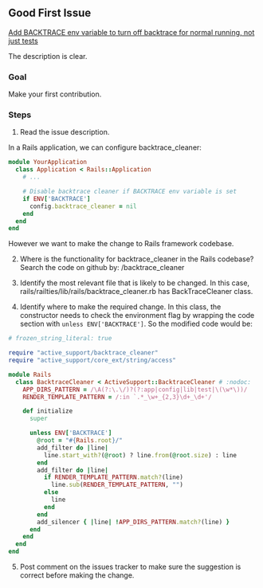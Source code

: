 ## Good First Issue

[Add BACKTRACE env variable to turn off backtrace for normal running, not just tests](https://github.com/rails/rails/issues/50440)

The description is clear. 

### Goal

Make your first contribution.

### Steps 

1. Read the issue description.

In a Rails application, we can configure backtrace_cleaner:

```ruby
module YourApplication
  class Application < Rails::Application
    # ...

    # Disable backtrace cleaner if BACKTRACE env variable is set
    if ENV['BACKTRACE']
      config.backtrace_cleaner = nil
    end
  end
end
```

However we want to make the change to Rails framework codebase. 

2. Where is the functionality for backtrace_cleaner in the Rails codebase? Search the code on github by: /backtrace_cleaner

3. Identify the most relevant file that is likely to be changed. In this case, rails/railties/lib/rails/backtrace_cleaner.rb has BackTraceCleaner class.

4. Identify where to make the required change. In this class, the constructor needs to check the environment flag by wrapping the code section with `unless ENV['BACKTRACE']`. So the modified code would be:

```ruby
# frozen_string_literal: true

require "active_support/backtrace_cleaner"
require "active_support/core_ext/string/access"

module Rails
  class BacktraceCleaner < ActiveSupport::BacktraceCleaner # :nodoc:
    APP_DIRS_PATTERN = /\A(?:\.\/)?(?:app|config|lib|test|\(\w*\))/
    RENDER_TEMPLATE_PATTERN = /:in `.*_\w+_{2,3}\d+_\d+'/

    def initialize
      super

      unless ENV['BACKTRACE']
        @root = "#{Rails.root}/"
        add_filter do |line|
          line.start_with?(@root) ? line.from(@root.size) : line
        end
        add_filter do |line|
          if RENDER_TEMPLATE_PATTERN.match?(line)
            line.sub(RENDER_TEMPLATE_PATTERN, "")
          else
            line
          end
        end
        add_silencer { |line| !APP_DIRS_PATTERN.match?(line) }
      end
    end
  end
end
```

5. Post comment on the issues tracker to make sure the suggestion is correct before making the change.
